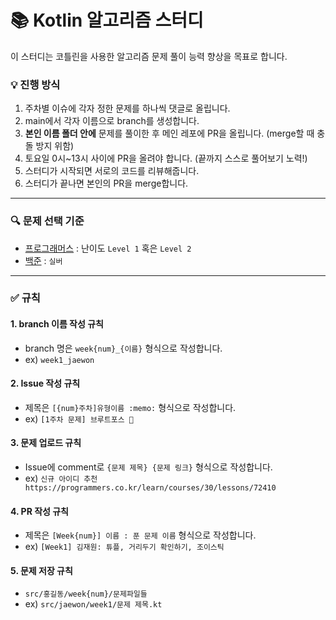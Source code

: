 # :books: Kotlin 알고리즘 스터디 
이 스터디는 코틀린을 사용한 알고리즘 문제 풀이 능력 향상을 목표로 합니다.

### :bulb: 진행 방식
1. 주차별 이슈에 각자 정한 문제를 하나씩 댓글로 올립니다.
2. main에서 각자 이름으로 branch를 생성합니다.
3.  **본인 이름 폴더 안에** 문제를 풀이한 후 메인 레포에 PR을 올립니다. (merge할 때 충돌 방지 위함)
4. 토요일 0시~13시 사이에 PR을 올려야 합니다. (끝까지 스스로 풀어보기 노력!)
5. 스터디가 시작되면 서로의 코드를 리뷰해줍니다.
6. 스터디가 끝나면 본인의 PR을 merge합니다.
---
### :mag: 문제 선택 기준
- [프로그래머스](https://programmers.co.kr/learn/challenges) :  난이도 `Level 1` 혹은 `Level 2`
- [백준](https://www.acmicpc.net/) : `실버`
---
### :white_check_mark: 규칙
#### 1. branch 이름 작성 규칙
- branch 명은 `week{num}_{이름}` 형식으로 작성합니다.
- ex) `week1_jaewon`
#### 2. Issue 작성 규칙
- 제목은 `[{num}주차]유형이름 :memo:` 형식으로 작성합니다.
- ex) `[1주차 문제] 브루트포스 📝`
#### 3. 문제 업로드 규칙
- Issue에 comment로 `{문제 제목} {문제 링크}` 형식으로 작성합니다.
- ex) `신규 아이디 추천 https://programmers.co.kr/learn/courses/30/lessons/72410`
#### 4. PR 작성 규칙
- 제목은 `[Week{num}] 이름 : 푼 문제 이름` 형식으로 작성합니다.
- ex) `[Week1] 김재원: 튜플, 거리두기 확인하기, 조이스틱`
#### 5. 문제 저장 규칙
- `src/홍길동/week{num}/문제파일들`
- ex) `src/jaewon/week1/문제 제목.kt`

